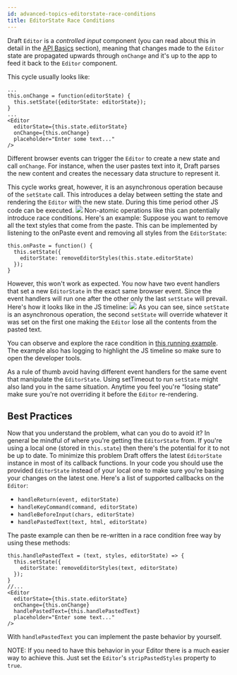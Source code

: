 ```yaml
---
id: advanced-topics-editorstate-race-conditions
title: EditorState Race Conditions
---
```


Draft `Editor` is a *controlled input* component (you can read about this in detail in the [API Basics](/docs/quickstart-api-basics.html) section), meaning that changes made to the `Editor` state are propagated upwards through `onChange` and it's up to the app to feed it back to the `Editor` component.

This cycle usually looks like:
```
...
this.onChange = function(editorState) {
  this.setState({editorState: editorState});
}
...
<Editor
  editorState={this.state.editorState}
  onChange={this.onChange}
  placeholder="Enter some text..."
/>
```
Different browser events can trigger the `Editor` to create a new state and call `onChange`. For instance, when the user pastes text into it, Draft parses the new content and creates the necessary data structure to represent it.

This cycle works great, however, it is an asynchronous operation because of the `setState` call. This introduces a delay between setting the state and rendering the `Editor` with the new state. During this time period other JS code can be executed.
![](/img/editorstate-race-condition-1-handler.png)
Non-atomic operations like this can potentially introduce race conditions.
Here's an example: Suppose you want to remove all the text styles that come from the paste. This can be implemented by listening to the onPaste event and removing all styles from the `EditorState`:
```
this.onPaste = function() {
  this.setState({
    editorState: removeEditorStyles(this.state.editorState)
  });
}
```
However, this won't work as expected. You now have two event handlers that set a new `EditorState` in the exact same browser event. Since the event handlers will run one after the other only the last `setState` will prevail. Here's how it looks like in the JS timeline:
![](/img/editorstate-race-condition-2-handlers.png)
As you can see, since `setState` is an asynchronous operation, the second `setState` will override whatever it was set on the first one making the `Editor` lose all the contents from the pasted text.

You can observe and explore the race condition in [this running example](https://jsfiddle.net/qecccw3r/). The example also has logging to highlight the JS timeline so make sure to open the developer tools.

As a rule of thumb avoid having different event handlers for the same event that manipulate the `EditorState`. Using setTimeout to run `setState` might also land you in the same situation.
Anytime you feel you're “losing state” make sure you're not overriding it before the `Editor` re-rendering.

## Best Practices

Now that you understand the problem, what can you do to avoid it? In general be mindful of where you're getting the `EditorState` from. If you're using a local one (stored in `this.state`) then there's the potential for it to not be up to date.
To minimize this problem Draft offers the latest `EditorState` instance in most of its callback functions. In your code you should use the provided `EditorState` instead of your local one to make sure you're basing your changes on the latest one.
Here's a list of supported callbacks on the `Editor`:

* `handleReturn(event, editorState)`
* `handleKeyCommand(command, editorState)`
* `handleBeforeInput(chars, editorState)`
* `handlePastedText(text, html, editorState)`

The paste example can then be re-written in a race condition free way by using these methods:
```
this.handlePastedText = (text, styles, editorState) => {
  this.setState({
    editorState: removeEditorStyles(text, editorState)
  });
}
//...
<Editor
  editorState={this.state.editorState}
  onChange={this.onChange}
  handlePastedText={this.handlePastedText}
  placeholder="Enter some text..."
/>
```
With `handlePastedText` you can implement the paste behavior by yourself.

NOTE: If you need to have this behavior in your Editor there is a much easier way to achieve this. Just set the `Editor`'s `stripPastedStyles` property to `true`.
